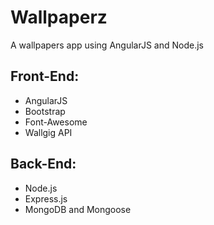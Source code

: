 # Wallpaperz

A wallpapers app using AngularJS and Node.js

## Front-End:
- AngularJS
- Bootstrap
- Font-Awesome
- Wallgig API

## Back-End:
- Node.js
- Express.js
- MongoDB and Mongoose